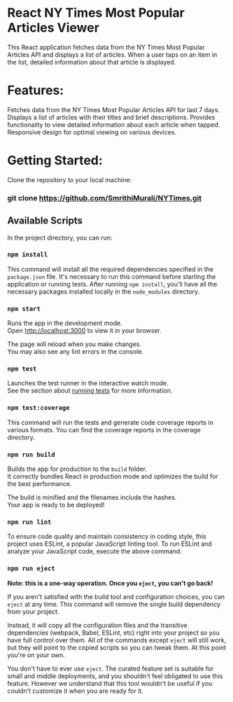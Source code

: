 # React NY Times Most Popular Articles Viewer
This React application fetches data from the NY Times Most Popular Articles API and displays a list of articles. When a user taps on an item in the list, detailed information about that article is displayed.

# Features:
Fetches data from the NY Times Most Popular Articles API for last 7 days.
Displays a list of articles with their titles and brief descriptions.
Provides functionality to view detailed information about each article when tapped.
Responsive design for optimal viewing on various devices.

# Getting Started:
Clone the repository to your local machine:

### git clone https://github.com/SmrithiMurali/NYTimes.git

## Available Scripts

In the project directory, you can run:

### `npm install`

This command will install all the required dependencies specified in the `package.json` file. 
It's necessary to run this command before starting the application or running tests.
After running `npm install`, you'll have all the necessary packages installed locally in the `node_modules` directory.


### `npm start`

Runs the app in the development mode.\
Open [http://localhost:3000](http://localhost:3000) to view it in your browser.

The page will reload when you make changes.\
You may also see any lint errors in the console.

### `npm test`

Launches the test runner in the interactive watch mode.\
See the section about [running tests](https://facebook.github.io/create-react-app/docs/running-tests) for more information.

### `npm test:coverage`

This command will run the tests and generate code coverage reports in various formats. You can find the coverage reports in the coverage directory.

### `npm run build`

Builds the app for production to the `build` folder.\
It correctly bundles React in production mode and optimizes the build for the best performance.

The build is minified and the filenames include the hashes.\
Your app is ready to be deployed!

### `npm run lint`

To ensure code quality and maintain consistency in coding style, this project uses ESLint, a popular JavaScript linting tool.
To run ESLint and analyze your JavaScript code, execute the above command:

### `npm run eject`

**Note: this is a one-way operation. Once you `eject`, you can't go back!**

If you aren't satisfied with the build tool and configuration choices, you can `eject` at any time. This command will remove the single build dependency from your project.

Instead, it will copy all the configuration files and the transitive dependencies (webpack, Babel, ESLint, etc) right into your project so you have full control over them. All of the commands except `eject` will still work, but they will point to the copied scripts so you can tweak them. At this point you're on your own.

You don't have to ever use `eject`. The curated feature set is suitable for small and middle deployments, and you shouldn't feel obligated to use this feature. However we understand that this tool wouldn't be useful if you couldn't customize it when you are ready for it.

